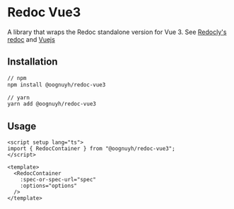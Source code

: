 # Redoc Vue3

A library that wraps the Redoc standalone version for Vue 3.
See [Redocly's redoc](https://redocly.com/redoc/) and [Vuejs](https://vuejs.org/)

## Installation

```bash
// npm
npm install @oognuyh/redoc-vue3

// yarn
yarn add @oognuyh/redoc-vue3
```

## Usage

```vue
<script setup lang="ts">
import { RedocContainer } from "@oognuyh/redoc-vue3";
</script>

<template>
  <RedocContainer
    :spec-or-spec-url="spec"
    :options="options"
  />
</template>
```
